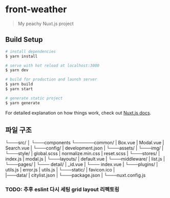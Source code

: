 # front-weather

> My peachy Nuxt.js project

## Build Setup

``` bash
# install dependencies
$ yarn install

# serve with hot reload at localhost:3000
$ yarn dev

# build for production and launch server
$ yarn build
$ yarn start

# generate static project
$ yarn generate
```

For detailed explanation on how things work, check out [Nuxt.js docs](https://nuxtjs.org).

## 파일 구조

└───src/
    │
    └───components
    └──────common/
    |         Box.vue
    |         Modal.vue
    |         Search.vue
    |
    └───config/
    |     development.json
    |
    └───assets/
    |     └───img/
    |     └───style/
    |           global.scss
    |           normalize.min.css
    |           reset.scss
    |
    └───stores/
    |     index.js
    |     modal.js
    |
    └───layouts/
    |     default.vue
    |
    └───middleware/
    |     list.js
    |
    └───pages/
    |   └─── detail/
    |         _id.vue
    |   └─── index.vue
    |
    └───plugins/
    |     utils.js
    |     error.js
    |     utils.js
    |
    └───static/
    |     favicon.ico
    |       
    |───data/
    |     citylist.json
    |
    └───package.json
    |
    └───nuxt.config.js

### TODO: 추후 eslint 다시 세팅 grid layout 리펙토링
